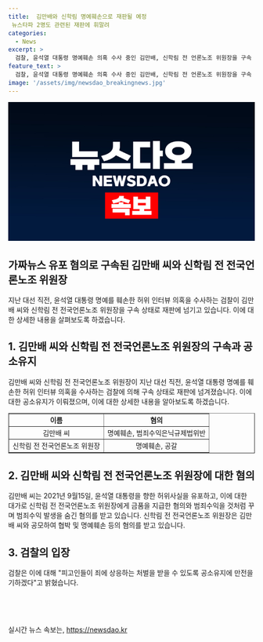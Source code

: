 ```yaml
---
title:  김만배와 신학림 명예훼손으로 재판될 예정
 뉴스타파 2명도 관련된 재판에 휘말려
categories:
  - News
excerpt: >
  검찰, 윤석열 대통령 명예훼손 의혹 수사 중인 김만배, 신학림 전 언론노조 위원장을 구속 상태로 재판에 넘겼다. 이들은 유포한 허위사실로 뉴스타파 등에 피해를 주고, 범죄수익을 발생시킨 혐의와 공모해 보도한 혐의 등을 받고 있다. 또한 신 전 위원장은 공모해 협박으로 돈을 갈취하고 공갈 혐의도 적용됐다. 검찰은 강력한 처벌을 약속하며 공소유지에 만전을 기할 것으로 전해졌다.
feature_text: >
  검찰, 윤석열 대통령 명예훼손 의혹 수사 중인 김만배, 신학림 전 언론노조 위원장을 구속 상태로 재판에 넘겼다. 이들은 유포한 허위사실로 뉴스타파 등에 피해를 주고, 범죄수익을 발생시킨 혐의와 공모해 보도한 혐의 등을 받고 있다. 또한 신 전 위원장은 공모해 협박으로 돈을 갈취하고 공갈 혐의도 적용됐다. 검찰은 강력한 처벌을 약속하며 공소유지에 만전을 기할 것으로 전해졌다.
image: '/assets/img/newsdao_breakingnews.jpg'
---
```


<p><img src="/assets/img/newsdao_breakingnews.jpg" alt="ranknews 속보" /></p>

<h2>가짜뉴스 유포 혐의로 구속된 김만배 씨와 신학림 전 전국언론노조 위원장</h2>

<p data-ke-size="size16">지난 대선 직전, 윤석열 대통령 명예를 훼손한 허위 인터뷰 의혹을 수사하는 검찰이 김만배 씨와 신학림 전 전국언론노조 위원장을 구속 상태로 재판에 넘기고 있습니다. 이에 대한 상세한 내용을 살펴보도록 하겠습니다.</p>

<h2>1. 김만배 씨와 신학림 전 전국언론노조 위원장의 구속과 공소유지</h2>

<p data-ke-size="size16">김만배 씨와 신학림 전 전국언론노조 위원장이 지난 대선 직전, 윤석열 대통령 명예를 훼손한 허위 인터뷰 의혹을 수사하는 검찰에 의해 구속 상태로 재판에 넘겨졌습니다. 이에 대한 공소유지가 이뤄졌으며, 이에 대한 상세한 내용을 알아보도록 하겠습니다.</p>

<table style="width: 100%;" border="1">
<tbody>
<tr>
<td style="text-align: center; height: 17px;"><b>이름</b></td>
<td style="text-align: center; height: 17px;"><b>혐의</b></td>
</tr>
<tr>
<td style="text-align: center; height: 17px;">김만배 씨</td>
<td style="text-align: center; height: 17px;">명예훼손, 범죄수익은닉규제법위반</td>
</tr>
<tr>
<td style="text-align: center; height: 17px;">신학림 전 전국언론노조 위원장</td>
<td style="text-align: center; height: 17px;">명예훼손, 공갈</td>
</tr>
</tbody>
</table>

<h2>2. 김만배 씨와 신학림 전 전국언론노조 위원장에 대한 혐의</h2>

<p data-ke-size="size16">김만배 씨는 2021년 9월15일, 윤석열 대통령을 향한 허위사실을 유포하고, 이에 대한 대가로 신학림 전 전국언론노조 위원장에게 금품을 지급한 혐의와 범죄수익을  것처럼 꾸며 범죄수익 발생을 숨긴 혐의를 받고 있습니다. 신학림 전 전국언론노조 위원장은 김만배 씨와 공모하여 협박 및 명예훼손 등의 혐의를 받고 있습니다.</p>

<h2>3. 검찰의 입장</h2>

<p data-ke-size="size16">검찰은 이에 대해 "피고인들이 죄에 상응하는 처벌을 받을 수 있도록 공소유지에 만전을 기하겠다"고 밝혔습니다.</p>

<p data-ke-size="size16">&nbsp;</p>

<p data-ke-size="size16">&nbsp;</p>
실시간 뉴스 속보는, <a href="https://newsdao.kr" rel="dofollow">https://newsdao.kr</a>


